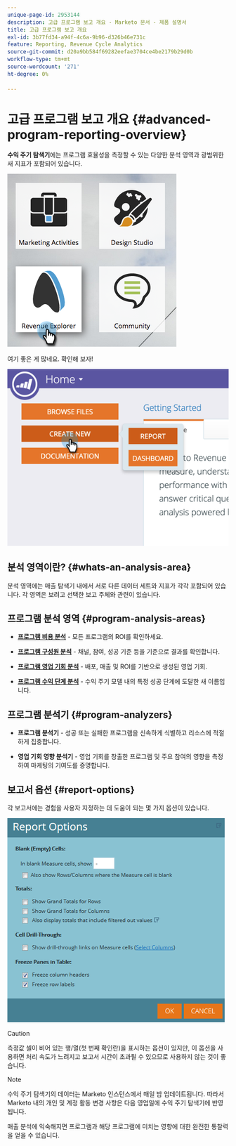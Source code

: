 ```yaml
---
unique-page-id: 2953144
description: 고급 프로그램 보고 개요 - Marketo 문서 - 제품 설명서
title: 고급 프로그램 보고 개요
exl-id: 3b77fd34-a94f-4c6a-9b96-d326b46e731c
feature: Reporting, Revenue Cycle Analytics
source-git-commit: d20a9bb584f69282eefae3704ce4be2179b29d0b
workflow-type: tm+mt
source-wordcount: '271'
ht-degree: 0%

---
```


# 고급 프로그램 보고 개요 {#advanced-program-reporting-overview}

**수익 주기 탐색기**&#x200B;에는 프로그램 효율성을 측정할 수 있는 다양한 분석 영역과 광범위한 새 지표가 포함되어 있습니다.

![](assets/rev.png)

여기 좋은 게 많네요. 확인해 보자!

![](assets/image2015-4-30-10-3a15-3a17.png)

## 분석 영역이란? {#whats-an-analysis-area}

분석 영역에는 매출 탐색기 내에서 서로 다른 데이터 세트와 지표가 각각 포함되어 있습니다. 각 영역은 보려고 선택한 보고 주체와 관련이 있습니다.

## 프로그램 분석 영역 {#program-analysis-areas}

* **[프로그램 비용 분석](understanding-the-program-cost-analysis-area.md)** - 모든 프로그램의 ROI를 확인하세요.

* **[프로그램 구성원 분석](understanding-the-program-membership-analysis-area.md)** - 채널, 참여, 성공 기준 등을 기준으로 결과를 확인합니다.

* **[프로그램 영업 기회 분석](understanding-the-program-opportunity-analysis-area.md)** - 배포, 매출 및 ROI를 기반으로 생성된 영업 기회.

* **[프로그램 수익 단계 분석](understanding-the-program-revenue-stage-analysis-area.md)** - 수익 주기 모델 내의 특정 성공 단계에 도달한 새 이름입니다.

## 프로그램 분석기 {#program-analyzers}

* **프로그램 분석기** - 성공 또는 실패한 프로그램을 신속하게 식별하고 리소스에 적절하게 집중합니다.

* **영업 기회 영향 분석기** - 영업 기회를 창출한 프로그램 및 주요 참여의 영향을 측정하여 마케팅의 기여도를 증명합니다.

## 보고서 옵션 {#report-options}

각 보고서에는 경험을 사용자 지정하는 데 도움이 되는 몇 가지 옵션이 있습니다.

![](assets/report-options.png)

>[!CAUTION]
>
>측정값 셀이 비어 있는 행/열(첫 번째 확인란)을 표시하는 옵션이 있지만, 이 옵션을 사용하면 처리 속도가 느려지고 보고서 시간이 초과될 수 있으므로 사용하지 않는 것이 좋습니다.

>[!NOTE]
>
>수익 주기 탐색기의 데이터는 Marketo 인스턴스에서 매일 밤 업데이트됩니다. 따라서 Marketo 내의 개인 및 계정 활동 변경 사항은 다음 영업일에 수익 주기 탐색기에 반영됩니다.

매출 분석에 익숙해지면 프로그램과 해당 프로그램에 미치는 영향에 대한 완전한 통찰력을 얻을 수 있습니다.
